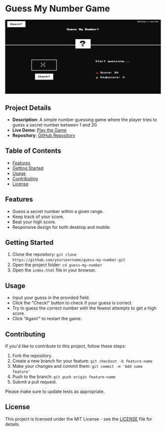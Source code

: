 # Guess My Number Game

![Project Screenshot](screenshots\startState.png)

## Project Details

- **Description**: A simple number guessing game where the player tries to guess a secret number between 1 and 20.
- **Live Demo**: [Play the Game](#)
- **Repository**: [GitHub Repository](https://github.com/yourusername/guess-my-number)

## Table of Contents

- [Features](#features)
- [Getting Started](#getting-started)
- [Usage](#usage)
- [Contributing](#contributing)
- [License](#license)

## Features

- Guess a secret number within a given range.
- Keep track of your score.
- Beat your high score.
- Responsive design for both desktop and mobile.

## Getting Started

1. Clone the repository: `git clone https://github.com/yourusername/guess-my-number.git`
2. Open the project folder: `cd guess-my-number`
3. Open the `index.html` file in your browser.

## Usage

- Input your guess in the provided field.
- Click the "Check!" button to check if your guess is correct.
- Try to guess the correct number with the fewest attempts to get a high score.
- Click "Again!" to restart the game.

## Contributing

If you'd like to contribute to this project, follow these steps:

1. Fork the repository.
2. Create a new branch for your feature: `git checkout -b feature-name`
3. Make your changes and commit them: `git commit -m 'Add some feature'`
4. Push to the branch: `git push origin feature-name`
5. Submit a pull request.

Please make sure to update tests as appropriate.

## License

This project is licensed under the MIT License - see the [LICENSE](LICENSE) file for details.
